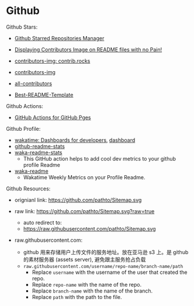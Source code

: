 # Github

Github Stars:

- [Github Starred Repositories Manager](https://gitstars.cfour.top/)

- [Displaying Contributors Image on README files with no Pain!](https://github.com/Tanu-N-Prabhu/myWebsite.io/blob/master/Docs/Displaying%20Contributors%20Image%20on%20README%20files%20with%20no%20Pain!.md)
- [contributors-img: contrib.rocks](https://contrib.rocks/)
- [contributors-img](https://github.com/lacolaco/contributors-img)
- [all-contributors](https://github.com/all-contributors/all-contributors)
- [Best-README-Template](https://github.com/othneildrew/Best-README-Template)

Github Actions:

- [GitHub Actions for GitHub Pges](https://github.com/peaceiris/actions-gh-pages)

Github Profile:

- [wakatime: Dashboards for developers](https://wakatime.com/), [dashboard](https://wakatime.com/dashboard)
- [github-readme-stats](https://github.com/anuraghazra/github-readme-stats)
- [waka-readme-stats](https://github.com/anmol098/waka-readme-stats)
  - This GitHub action helps to add cool dev metrics to your github profile Readme
- [waka-readme](https://github.com/athul/waka-readme)
  - Wakatime Weekly Metrics on your Profile Readme.

Github Resources:

- orignianl link: https://github.com/pathto/Sitemap.svg
- raw link: https://github.com/pathto/Sitemap.svg?raw=true

  - auto redirect to:
  - https://raw.githubusercontent.com/pathto/Sitemap.svg

- raw.githubusercontent.com:
  - github 用来存储用户上传文件的服务地址。放在亚马逊 s3 上。是 github 的素材服务器 (assets server), 避免跟主服务抢占负载
  - `raw.githubusercontent.com/username/repo-name/branch-name/path`
    - Replace `username` with the username of the user that created the repo.
    - Replace `repo-name` with the name of the repo.
    - Replace `branch-name` with the name of the branch.
    - Replace `path` with the path to the file.
